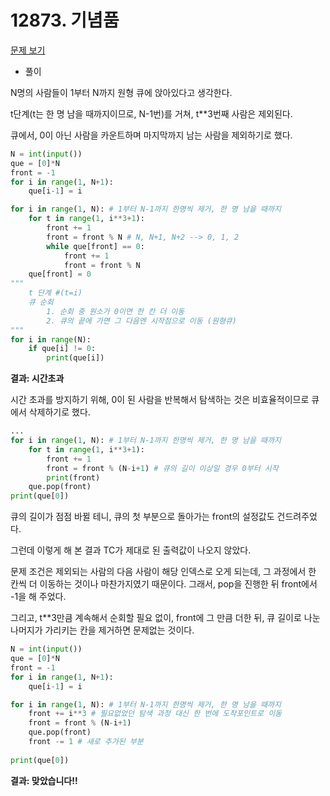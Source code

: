 # 12873. 기념품

[문제 보기](https://www.acmicpc.net/problem/12873)

- 풀이

N명의 사람들이 1부터 N까지 원형 큐에 앉아있다고 생각한다.

t단계(t는 한 명 남을 때까지이므로, N-1번)를 거쳐, t**3번째 사람은 제외된다.

큐에서, 0이 아닌 사람을 카운트하며 마지막까지 남는 사람을 제외하기로 했다.

```python
N = int(input())
que = [0]*N
front = -1
for i in range(1, N+1):
    que[i-1] = i

for i in range(1, N): # 1부터 N-1까지 한명씩 제거, 한 명 남을 때까지
    for t in range(1, i**3+1):
        front += 1
        front = front % N # N, N+1, N+2 --> 0, 1, 2
        while que[front] == 0:
            front += 1
            front = front % N
    que[front] = 0
"""
    t 단계 #(t=i)
    큐 순회
        1. 순회 중 원소가 0이면 한 칸 더 이동
        2. 큐의 끝에 가면 그 다음엔 시작점으로 이동 (원형큐)
"""
for i in range(N):
    if que[i] != 0:
        print(que[i])
```

**결과: 시간초과**



시간 초과를 방지하기 위해, 0이 된 사람을 반복해서 탐색하는 것은 비효율적이므로 큐에서 삭제하기로 했다.

```python
...
for i in range(1, N): # 1부터 N-1까지 한명씩 제거, 한 명 남을 때까지
    for t in range(1, i**3+1):
        front += 1
        front = front % (N-i+1) # 큐의 길이 이상일 경우 0부터 시작
        print(front)
    que.pop(front)
print(que[0])
```

큐의 길이가 점점 바뀔 테니, 큐의 첫 부분으로 돌아가는 front의 설정값도 건드려주었다.

그런데 이렇게 해 본 결과 TC가 제대로 된 출력값이 나오지 않았다.

문제 조건은 제외되는 사람의 다음 사람이 해당 인덱스로 오게 되는데, 그 과정에서 한 칸씩 더 이동하는 것이나 마찬가지였기 때문이다. 그래서, pop을 진행한 뒤 front에서 -1을 해 주었다.

그리고, t**3만큼 계속해서 순회할 필요 없이, front에 그 만큼 더한 뒤, 큐 길이로 나눈 나머지가 가리키는 칸을 제거하면 문제없는 것이다.

```python
N = int(input())
que = [0]*N
front = -1
for i in range(1, N+1):
    que[i-1] = i

for i in range(1, N): # 1부터 N-1까지 한명씩 제거, 한 명 남을 때까지
    front += i**3 # 필요없었던 탐색 과정 대신 한 번에 도착포인트로 이동
    front = front % (N-i+1)
    que.pop(front)
    front -= 1 # 새로 추가된 부분
    
print(que[0])
```

**결과: 맞았습니다!!**
